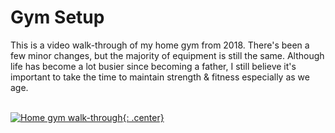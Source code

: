 # Gym Setup

This is a video walk-through of my home gym from 2018. There's been a few minor changes, but the majority of equipment is still the same. Although life has become a lot busier since becoming a father, I still believe it's important to take the time to maintain strength & fitness especially as we age.

</br>[![Home gym walk-through](https://img.youtube.com/vi/uhwT-N3Rfn4/0.jpg){: .center}](https://youtu.be/uhwT-N3Rfn4?t=133)
